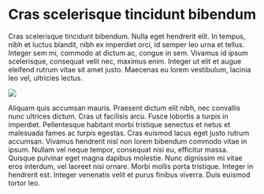 # Cras scelerisque tincidunt bibendum

Cras scelerisque tincidunt bibendum. Nulla eget hendrerit elit. In tempus, nibh et luctus blandit, nibh ex imperdiet orci, id semper leo urna et tellus. Integer sem mi, commodo at dictum ac, congue in sem. Vivamus id ipsum scelerisque, consequat velit nec, maximus enim. Integer ut elit et augue eleifend rutrum vitae sit amet justo. Maecenas eu lorem vestibulum, lacinia leo vel, ultricies lectus.

![](Lenna.png)

Aliquam quis accumsan mauris. Praesent dictum elit nibh, nec convallis nunc ultrices dictum. Cras ut facilisis arcu. Fusce lobortis a turpis in imperdiet. Pellentesque habitant morbi tristique senectus et netus et malesuada fames ac turpis egestas. Cras euismod lacus eget justo rutrum accumsan. Vivamus hendrerit nisl non lorem bibendum commodo vitae in ipsum. Nullam vel neque tempor, consequat nisi eu, efficitur massa. Quisque pulvinar eget magna dapibus molestie. Nunc dignissim mi vitae eros interdum, vel laoreet nisi ornare. Morbi mollis porta tristique. Integer in hendrerit est. Integer venenatis velit et purus finibus viverra. Duis euismod tortor leo.
